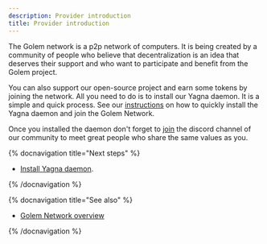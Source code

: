 ```yaml
---
description: Provider introduction
title: Provider introduction
---
```


The Golem network is a p2p network of computers. It is being created by a community of people who believe that decentralization is an idea that deserves their support and who want to participate and benefit from the Golem project.

You can also support our open-source project and earn some tokens by joining the network. All you need to do is to install our Yagna daemon. It is a simple and quick process. See our [instructions](/docs/providers/provider-installation) on how to quickly install the Yagna daemon and join the Golem Network.

Once you installed the daemon don't forget to [join](https://chat.golem.network/) the discord channel of our community to meet great people who share the same values as you.

{% docnavigation title="Next steps" %}

- [Install Yagna daemon](/docs/providers/provider-installation).

{% /docnavigation %}

{% docnavigation title="See also" %}

- [Golem Network overview](/docs/golem/overview)

{% /docnavigation %}





